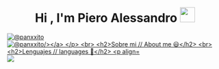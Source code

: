 <h1 align="center"><b>Hi , I'm Piero Alessandro </b><img src="https://media.giphy.com/media/hvRJCLFzcasrR4ia7z/giphy.gif" width="35"></h1>

<p align="left">
  <a href="https://www.instagram.com/pancitxx/" target="blank"><img align="center" src="https://img.shields.io/badge/Instagram-E4405F?style=for-the-badge&logo=instagram&logoColor=white" alt="@panxxito"/></a>
  <a href="https://discordapp.com/users/1210356564154781696" target="blank"><img align="center" src="https://img.shields.io/badge/Discord-7289DA?style=for-the-badge&logo=discord&logoColor=white" alt="@panxxito/></a>
</p>
<br>
<h2>Sobre mi // About me 😃</h2>

<br>

<h2>Lenguajes // languages 📍</h2>
<p align="left">
  <a href="https://skillicons.dev">
    <img src="https://skillicons.dev/icons?i=html,js,cpp" />
  </a>
</p>
